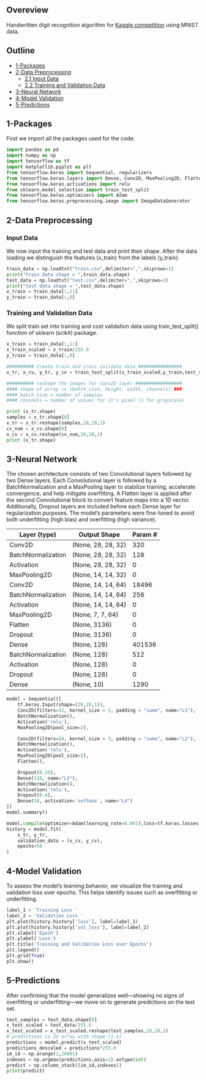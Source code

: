 ## Overeview
Handwritten digit recognition algorithm for [Kaggle competition](https://www.kaggle.com/competitions/digit-recognizer) using MNIST data.

## Outline
- [1-Packages](#1-packages)
- [2-Data Preprocessing](#2-data-preprocessing)
  - [2.1 Input Data](#4.1)
  - [2.2 Training and Validation Data](#4.1)
- [3-Neural Network](#3-softmax-function)
- [4-Model Validation](#4)
- [5-Predictions](#4)

## 1-Packages
First we import all the packages used for the code.

``` python
import pandas as pd
import numpy as np
import tensorflow as tf
import matplotlib.pyplot as plt
from tensorflow.keras import Sequential, regularizers
from tensorflow.keras.layers import Dense, Conv2D, MaxPooling2D, Flatten, Activation, BatchNormalization, Dropout
from tensorflow.keras.activations import relu
from sklearn.model_selection import train_test_split
from tensorflow.keras.optimizers import Adam
from tensorflow.keras.preprocessing.image import ImageDataGenerator
```

## 2-Data Preprocessing
### Input Data
We now input the training and test data and print their shape. After the data loading we distinguish the features (x_train) from the labels (y_train).

```python
train_data = np.loadtxt("train.csv",delimiter=",",skiprows=1)  
print("train data shape = ",train_data.shape)
test_data = np.loadtxt("test.csv",delimiter=",",skiprows=1)    
print("test data shape = ",test_data.shape)
x_train = train_data[:,1:]
y_train = train_data[:,0]
```

### Training and Validation Data
We split train set into training and cost validation data using train_test_split() function of sklearn (scikit) package.

```python
x_train = train_data[:,1:]
x_train_scaled = x_train/255.0
y_train = train_data[:,0]

########## Create train and cross validate data ################
x_tr, x_cv, y_tr, y_cv = train_test_split(x_train_scaled,y_train,test_size=0.20, random_state=1)

########## reshape the images for conv2D layer #################
#### shape of array is (batch_size, height, width, channels) ###
#### batch_size = number of samples
#### channels = number of values for it's pixel (1 for grayscale)

print (x_tr.shape)
samples = x_tr.shape[0]
x_tr = x_tr.reshape(samples,28,28,1)
cv_num = x_cv.shape[0]
x_cv = x_cv.reshape(cv_num,28,28,1)
print (x_tr.shape)
```

## 3-Neural Network
The chosen architecture consists of two Convolutional layers followed by two Dense layers. Each Convolutional layer is followed by a BatchNormalization and a MaxPooling layer to stabilize training, accelerate convergence, and help mitigate overfitting. A Flatten layer is applied after the second Convolutional block to convert feature maps into a 1D vector. Additionally, Dropout layers are included before each Dense layer for regularization purposes. The model’s parameters were fine-tuned to avoid both underfitting (high bias) and overfitting (high variance).
 
| Layer (type)       | Output Shape        | Param # |
|--------------------|---------------------|---------|
| Conv2D             | (None, 28, 28, 32)  | 320     |
| BatchNormalization | (None, 28, 28, 32)  | 128     |
| Activation         | (None, 28, 28, 32)  | 0       |
| MaxPooling2D       | (None, 14, 14, 32)  | 0       |
| Conv2D             | (None, 14, 14, 64)  | 18496   |
| BatchNormalization | (None, 14, 14, 64)  | 256     |
| Activation         | (None, 14, 14, 64)  | 0       |
| MaxPooling2D       | (None, 7, 7, 64)    | 0       |
| Flatten            | (None, 3136)        | 0       |
| Dropout            | (None, 3136)        | 0       |
| Dense              | (None, 128)         | 401536  |
| BatchNormalization | (None, 128)         | 512     |
| Activation         | (None, 128)         | 0       |
| Dropout            | (None, 128)         | 0       |
| Dense              | (None, 10)          | 1290    |

```python
model = Sequential([
    tf.keras.Input(shape=(28,28,1)),
    Conv2D(filters=32, kernel_size = 3, padding = "same", name="L1"),
    BatchNormalization(),
    Activation('relu'),
    MaxPooling2D(pool_size=2),

    Conv2D(filters=64, kernel_size = 3, padding = "same", name="L2"),
    BatchNormalization(),
    Activation('relu'),
    MaxPooling2D(pool_size=2),
    Flatten(),

    Dropout(0.25),
    Dense(128, name="L3"),
    BatchNormalization(),
    Activation('relu'),
    Dropout(0.4),
    Dense(10, activation='softmax', name="L4")
])
model.summary()

model.compile(optimizer=Adam(learning_rate=0.001),loss=tf.keras.losses.SparseCategoricalCrossentropy(),metrics=['accuracy'])
history = model.fit(
   	x_tr, y_tr,
   	validation_data = (x_cv, y_cv),
   	epochs=50
)
```

## 4-Model Validation
To assess the model’s learning behavior, we visualize the training and validation loss over epochs. This helps identify issues such as overfitting or underfitting.

```python
label_1 = 'Training Loss '
label_2 = 'Validation Loss '
plt.plot(history.history['loss'], label=label_1)
plt.plot(history.history['val_loss'], label=label_2)
plt.xlabel('Epoch')
plt.ylabel('Loss')
plt.title('Training and Validation Loss over Epochs')
plt.legend()
plt.grid(True)
plt.show()
```



## 5-Predictions
After confirming that the model generalizes well—showing no signs of overfitting or underfitting—we move on to generate predictions on the test set.

```python
test_samples = test_data.shape[0]
x_test_scaled = test_data/255.0
x_test_scaled = x_test_scaled.reshape(test_samples,28,28,1)
# predictions is 2d array with shape [1,4]
predictions = model.predict(x_test_scaled)
predictions_descaled = predictions*255.0
im_id = np.arange(1,28001)
indexes = np.argmax(predictions,axis=1).astype(int)
predict = np.column_stack((im_id,indexes))
print(predict)
```
